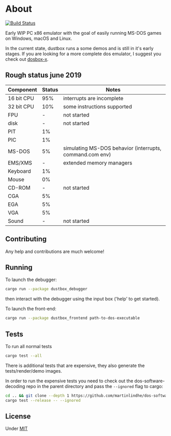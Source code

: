 # About

[![Build Status](https://travis-ci.org/martinlindhe/dustbox-rs.svg?branch=master)](https://travis-ci.org/martinlindhe/dustbox-rs)

Early WIP PC x86 emulator with the goal of easily running MS-DOS games on Windows, macOS and Linux.

In the current state, dustbox runs a some demos and is still in it's early stages.
If you are looking for a more complete dos emulator, I suggest you check out [dosbox-x](https://github.com/joncampbell123/dosbox-x).

## Rough status june 2019

| Component  | Status | Notes                                                    |
| ---------- | ------ | -------------------------------------------------------- |
| 16 bit CPU | 95%    | interrupts are incomplete                                |
| 32 bit CPU | 10%    | some instructions supported                              |
| FPU        | -      | not started                                              |
| disk       | -      | not started                                              |
| PIT        | 1%     |                                                          |
| PIC        | 1%     |                                                          |
| MS-DOS     | 5%     | simulating MS-DOS behavior (interrupts, command.com env) |
| EMS/XMS    | -      | extended memory managers                                 |
| Keyboard   | 1%     |                                                          |
| Mouse      | 0%     |                                                          |
| CD-ROM     | -      | not started                                              |
| CGA        | 5%     |                                                          |
| EGA        | 5%     |                                                          |
| VGA        | 5%     |                                                          |s
| Sound      | -      | not started                                              |

## Contributing

Any help and contributions are much welcome!

## Running

To launch the debugger:

```sh
cargo run --package dustbox_debugger
```

then interact with the debugger using the input box ('help' to get started).

To launch the front-end:

```sh
cargo run --package dustbox_frontend path-to-dos-executable
```

## Tests

To run all normal tests

```sh
cargo test --all
```

There is additional tests that are expensive, they also generate the tests/render/demo images.

In order to run the expensive tests you need to check out the dos-software-decoding repo in the parent directory and pass the `--ignored` flag to cargo:

```sh
cd .. && git clone --depth 1 https://github.com/martinlindhe/dos-software-decoding && cd -
cargo test --release -- --ignored
```

## License

Under [MIT](LICENSE)
